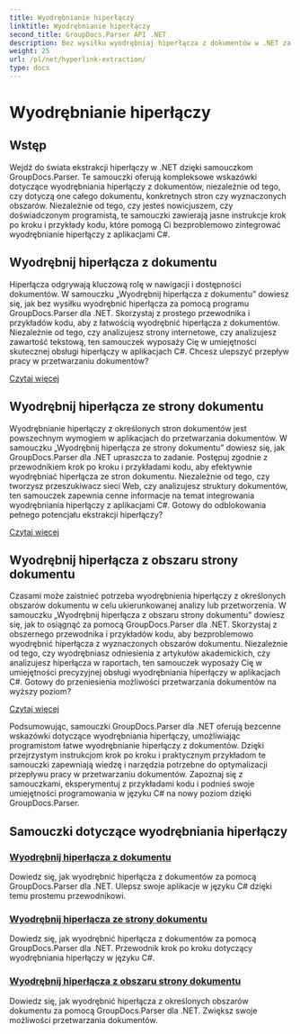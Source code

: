 ```yaml
---
title: Wyodrębnianie hiperłączy
linktitle: Wyodrębnianie hiperłączy
second_title: GroupDocs.Parser API .NET
description: Bez wysiłku wyodrębniaj hiperłącza z dokumentów w .NET za pomocą GroupDocs.Parser. Ulepsz swoje aplikacje w języku C#, korzystając ze szczegółowych przewodników dotyczących wyodrębniania hiperłączy.
weight: 25
url: /pl/net/hyperlink-extraction/
type: docs
---
```

# Wyodrębnianie hiperłączy

## Wstęp

Wejdź do świata ekstrakcji hiperłączy w .NET dzięki samouczkom GroupDocs.Parser. Te samouczki oferują kompleksowe wskazówki dotyczące wyodrębniania hiperłączy z dokumentów, niezależnie od tego, czy dotyczą one całego dokumentu, konkretnych stron czy wyznaczonych obszarów. Niezależnie od tego, czy jesteś nowicjuszem, czy doświadczonym programistą, te samouczki zawierają jasne instrukcje krok po kroku i przykłady kodu, które pomogą Ci bezproblemowo zintegrować wyodrębnianie hiperłączy z aplikacjami C#.

## Wyodrębnij hiperłącza z dokumentu

Hiperłącza odgrywają kluczową rolę w nawigacji i dostępności dokumentów. W samouczku „Wyodrębnij hiperłącza z dokumentu” dowiesz się, jak bez wysiłku wyodrębnić hiperłącza za pomocą programu GroupDocs.Parser dla .NET. Skorzystaj z prostego przewodnika i przykładów kodu, aby z łatwością wyodrębnić hiperłącza z dokumentów. Niezależnie od tego, czy analizujesz strony internetowe, czy analizujesz zawartość tekstową, ten samouczek wyposaży Cię w umiejętności skutecznej obsługi hiperłączy w aplikacjach C#. Chcesz ulepszyć przepływ pracy w przetwarzaniu dokumentów?

[Czytaj więcej](./extract-hyperlinks-from-document/)

## Wyodrębnij hiperłącza ze strony dokumentu

Wyodrębnianie hiperłączy z określonych stron dokumentów jest powszechnym wymogiem w aplikacjach do przetwarzania dokumentów. W samouczku „Wyodrębnij hiperłącza ze strony dokumentu” dowiesz się, jak GroupDocs.Parser dla .NET upraszcza to zadanie. Postępuj zgodnie z przewodnikiem krok po kroku i przykładami kodu, aby efektywnie wyodrębniać hiperłącza ze stron dokumentu. Niezależnie od tego, czy tworzysz przeszukiwacz sieci Web, czy analizujesz struktury dokumentów, ten samouczek zapewnia cenne informacje na temat integrowania wyodrębniania hiperłączy z aplikacjami C#. Gotowy do odblokowania pełnego potencjału ekstrakcji hiperłączy?

[Czytaj więcej](./extract-hyperlinks-from-document-page/)

## Wyodrębnij hiperłącza z obszaru strony dokumentu

Czasami może zaistnieć potrzeba wyodrębnienia hiperłączy z określonych obszarów dokumentu w celu ukierunkowanej analizy lub przetworzenia. W samouczku „Wyodrębnij hiperłącza z obszaru strony dokumentu” dowiesz się, jak to osiągnąć za pomocą GroupDocs.Parser dla .NET. Skorzystaj z obszernego przewodnika i przykładów kodu, aby bezproblemowo wyodrębnić hiperłącza z wyznaczonych obszarów dokumentu. Niezależnie od tego, czy wyodrębniasz odniesienia z artykułów akademickich, czy analizujesz hiperłącza w raportach, ten samouczek wyposaży Cię w umiejętności precyzyjnej obsługi wyodrębniania hiperłączy w aplikacjach C#. Gotowy do przeniesienia możliwości przetwarzania dokumentów na wyższy poziom?

[Czytaj więcej](./extract-hyperlinks-from-document-page-area/)

Podsumowując, samouczki GroupDocs.Parser dla .NET oferują bezcenne wskazówki dotyczące wyodrębniania hiperłączy, umożliwiając programistom łatwe wyodrębnianie hiperłączy z dokumentów. Dzięki przejrzystym instrukcjom krok po kroku i praktycznym przykładom te samouczki zapewniają wiedzę i narzędzia potrzebne do optymalizacji przepływu pracy w przetwarzaniu dokumentów. Zapoznaj się z samouczkami, eksperymentuj z przykładami kodu i podnieś swoje umiejętności programowania w języku C# na nowy poziom dzięki GroupDocs.Parser.
## Samouczki dotyczące wyodrębniania hiperłączy
### [Wyodrębnij hiperłącza z dokumentu](./extract-hyperlinks-from-document/)
Dowiedz się, jak wyodrębnić hiperłącza z dokumentów za pomocą GroupDocs.Parser dla .NET. Ulepsz swoje aplikacje w języku C# dzięki temu prostemu przewodnikowi.
### [Wyodrębnij hiperłącza ze strony dokumentu](./extract-hyperlinks-from-document-page/)
Dowiedz się, jak wyodrębnić hiperłącza z dokumentów za pomocą GroupDocs.Parser dla .NET. Przewodnik krok po kroku dotyczący wyodrębniania hiperłączy w języku C#.
### [Wyodrębnij hiperłącza z obszaru strony dokumentu](./extract-hyperlinks-from-document-page-area/)
Dowiedz się, jak wyodrębnić hiperłącza z określonych obszarów dokumentu za pomocą GroupDocs.Parser dla .NET. Zwiększ swoje możliwości przetwarzania dokumentów.
